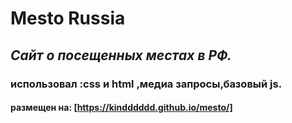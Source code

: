 # Mesto Russia 
## *Сайт о посещенных местах в РФ.*  
### использовал :css и html ,медиа запросы,базовый js.  
#### размещен на: [https://kindddddd.github.io/mesto/]

